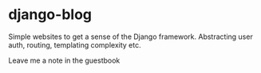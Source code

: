# django-blog
Simple websites to get a sense of the Django framework. Abstracting user auth, routing, templating complexity etc. 

Leave me a note in the guestbook
